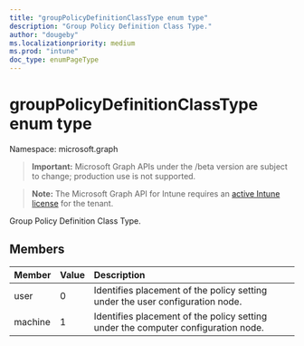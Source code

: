 ```yaml
---
title: "groupPolicyDefinitionClassType enum type"
description: "Group Policy Definition Class Type."
author: "dougeby"
ms.localizationpriority: medium
ms.prod: "intune"
doc_type: enumPageType
---
```


# groupPolicyDefinitionClassType enum type

Namespace: microsoft.graph

> **Important:** Microsoft Graph APIs under the /beta version are subject to change; production use is not supported.

> **Note:** The Microsoft Graph API for Intune requires an [active Intune license](https://go.microsoft.com/fwlink/?linkid=839381) for the tenant.

Group Policy Definition Class Type.

## Members
|Member|Value|Description|
|:---|:---|:---|
|user|0|Identifies placement of the policy setting under the user configuration node.|
|machine|1|Identifies placement of the policy setting under the computer configuration node.|



